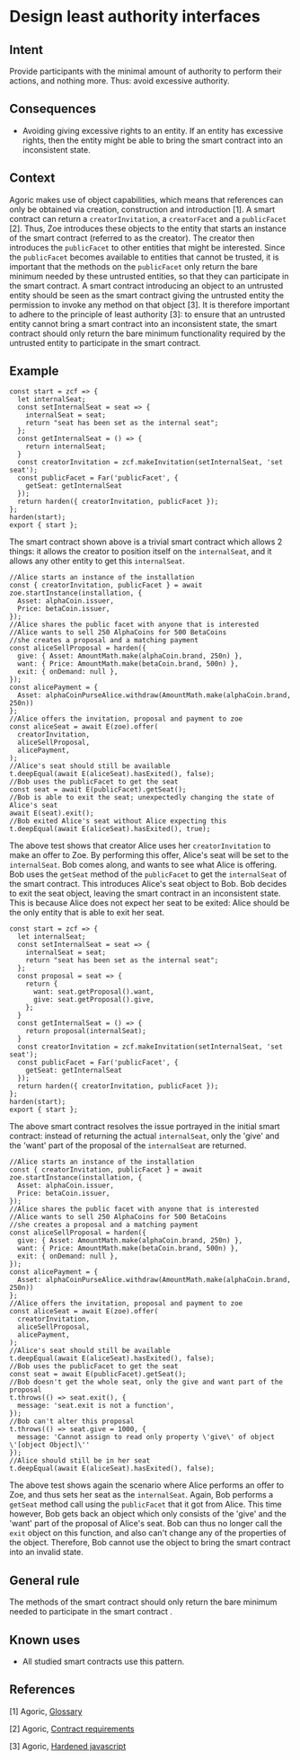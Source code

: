# Design least authority interfaces

## Intent
Provide participants with the minimal amount of authority to perform their
actions, and nothing more. Thus: avoid excessive authority.

## Consequences
-   Avoiding giving excessive rights to an entity. If an entity has excessive rights, then the entity might be able to bring the smart contract into an inconsistent state.

## Context
Agoric makes use of object capabilities, which means that references can only be obtained via creation, construction and
introduction [1]. A smart contract can return a `creatorInvitation`, a `creatorFacet` and a `publicFacet` [2]. Thus, Zoe introduces these objects to the entity that starts an instance of the smart contract (referred to as the creator). The creator then introduces the `publicFacet` to other entities that might be interested. Since the `publicFacet` becomes available to entities that cannot be trusted, it is important that the methods on the `publicFacet` only return the bare minimum needed by these untrusted entities, so that they can participate in the smart contract. A smart contract introducing an object to an untrusted entity should be seen as the smart contract giving the untrusted entity the permission to invoke any method on that object [3]. It is therefore important to adhere to the principle of least authority [3]: to ensure that an untrusted entity cannot bring a smart contract into an inconsistent state, the smart contract should only return the bare minimum functionality required by the untrusted entity to participate in the smart contract.

## Example

```{.JavaScript}
const start = zcf => {
  let internalSeat;
  const setInternalSeat = seat => {
    internalSeat = seat;
    return "seat has been set as the internal seat";
  };
  const getInternalSeat = () => {
    return internalSeat;
  }
  const creatorInvitation = zcf.makeInvitation(setInternalSeat, 'set seat');
  const publicFacet = Far('publicFacet', {
    getSeat: getInternalSeat
  });
  return harden({ creatorInvitation, publicFacet });
};
harden(start);
export { start };
```

The smart contract shown above is a trivial smart contract which allows 2 things: it allows the creator to position itself on the `internalSeat`, and it allows any other entity to get this `internalSeat`.

``` {.JavaScript}
//Alice starts an instance of the installation
const { creatorInvitation, publicFacet } = await zoe.startInstance(installation, {
  Asset: alphaCoin.issuer,
  Price: betaCoin.issuer,
});
//Alice shares the public facet with anyone that is interested
//Alice wants to sell 250 AlphaCoins for 500 BetaCoins
//she creates a proposal and a matching payment
const aliceSellProposal = harden({
  give: { Asset: AmountMath.make(alphaCoin.brand, 250n) },
  want: { Price: AmountMath.make(betaCoin.brand, 500n) },
  exit: { onDemand: null },
});
const alicePayment = { 
  Asset: alphaCoinPurseAlice.withdraw(AmountMath.make(alphaCoin.brand, 250n)) 
};
//Alice offers the invitation, proposal and payment to zoe
const aliceSeat = await E(zoe).offer(
  creatorInvitation,
  aliceSellProposal,
  alicePayment,
);
//Alice's seat should still be available
t.deepEqual(await E(aliceSeat).hasExited(), false);
//Bob uses the publicFacet to get the seat
const seat = await E(publicFacet).getSeat();
//Bob is able to exit the seat; unexpectedly changing the state of Alice's seat
await E(seat).exit();
//Bob exited Alice's seat without Alice expecting this
t.deepEqual(await E(aliceSeat).hasExited(), true);
```

The above test shows that creator Alice uses her `creatorInvitation` to make an offer to Zoe. By performing this offer, Alice's seat will be set to the `internalSeat`. Bob comes along, and wants to see what Alice is offering. Bob uses the `getSeat` method of the `publicFacet` to get the `internalSeat` of the smart contract. This introduces Alice's seat object to Bob. Bob decides to exit the seat object, leaving the smart contract in an inconsistent state. This is because Alice does not expect her seat to be exited: Alice should be the only entity that is able to exit her seat.

``` {.JavaScript}
const start = zcf => {
  let internalSeat;
  const setInternalSeat = seat => {
    internalSeat = seat;
    return "seat has been set as the internal seat";
  };
  const proposal = seat => {
    return {
      want: seat.getProposal().want,
      give: seat.getProposal().give,
    };
  }
  const getInternalSeat = () => {
    return proposal(internalSeat);
  }
  const creatorInvitation = zcf.makeInvitation(setInternalSeat, 'set seat');
  const publicFacet = Far('publicFacet', {
    getSeat: getInternalSeat
  });
  return harden({ creatorInvitation, publicFacet });
};
harden(start);
export { start };
```

The above smart contract resolves the issue portrayed in the initial smart contract: instead of returning the actual `internalSeat`, only the 'give' and the 'want' part of the proposal of the `internalSeat` are returned.

``` {.JavaScript}
//Alice starts an instance of the installation
const { creatorInvitation, publicFacet } = await zoe.startInstance(installation, {
  Asset: alphaCoin.issuer,
  Price: betaCoin.issuer,
});
//Alice shares the public facet with anyone that is interested
//Alice wants to sell 250 AlphaCoins for 500 BetaCoins
//she creates a proposal and a matching payment
const aliceSellProposal = harden({
  give: { Asset: AmountMath.make(alphaCoin.brand, 250n) },
  want: { Price: AmountMath.make(betaCoin.brand, 500n) },
  exit: { onDemand: null },
});
const alicePayment = { 
  Asset: alphaCoinPurseAlice.withdraw(AmountMath.make(alphaCoin.brand, 250n)) 
};
//Alice offers the invitation, proposal and payment to zoe
const aliceSeat = await E(zoe).offer(
  creatorInvitation,
  aliceSellProposal,
  alicePayment,
);
//Alice's seat should still be available
t.deepEqual(await E(aliceSeat).hasExited(), false);
//Bob uses the publicFacet to get the seat
const seat = await E(publicFacet).getSeat();
//Bob doesn't get the whole seat, only the give and want part of the proposal
t.throws(() => seat.exit(), {
  message: 'seat.exit is not a function',
});
//Bob can't alter this proposal
t.throws(() => seat.give = 1000, {
  message: 'Cannot assign to read only property \'give\' of object \'[object Object]\''
});
//Alice should still be in her seat
t.deepEqual(await E(aliceSeat).hasExited(), false);
```

The above test shows again the scenario where Alice performs an offer to Zoe, and thus sets her seat as the `internalSeat`. Again, Bob performs a `getSeat` method call using the `publicFacet` that it got from Alice. This time however, Bob gets back an object which only consists of the 'give' and the 'want' part of the proposal of Alice's seat. Bob can thus no longer call the `exit` object on this function, and also can't change any of the properties of the object. Therefore, Bob cannot use the object to bring the smart contract into an invalid state.

## General rule
The methods of the smart contract should only return the bare minimum needed to participate in the smart contract .

## Known uses
-   All studied smart contracts use this pattern.

## References
[1] Agoric, [Glossary](https://docs.agoric.com/glossary)

[2] Agoric, [Contract requirements](https://docs.agoric.com/guides/zoe/contract-requirements.html)

[3] Agoric, [Hardened javascript](https://docs.agoric.com/guides/js-programming/hardened-js.html)